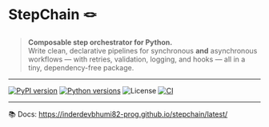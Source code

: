 # StepChain 🪢

> **Composable step orchestrator for Python.**  
> Write clean, declarative pipelines for synchronous **and** asynchronous workflows — with retries, validation, logging, and hooks — all in a tiny, dependency-free package.

---

[![PyPI version](https://img.shields.io/pypi/v/py-stepchain.svg)](https://pypi.org/project/py-stepchain/)
[![Python versions](https://img.shields.io/pypi/pyversions/py-stepchain.svg)](https://pypi.org/project/py-stepchain/)
![License](https://img.shields.io/pypi/l/py-stepchain)
[![CI](https://github.com/inderdevbhumi82-prog/stepchain/actions/workflows/ci.yml/badge.svg)](https://github.com/inderdevbhumi82-prog/stepchain/actions/workflows/ci.yml)

---

📚 Docs: https://inderdevbhumi82-prog.github.io/stepchain/latest/

